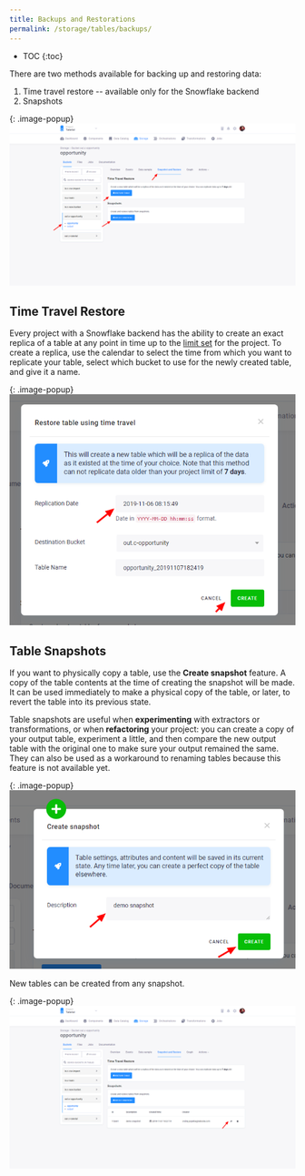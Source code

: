 ```yaml
---
title: Backups and Restorations
permalink: /storage/tables/backups/
---
```


* TOC
{:toc}

There are two methods available for backing up and restoring data: 

1. Time travel restore -- available only for the Snowflake backend
2. Snapshots

{: .image-popup}
![Screenshot - Storage Backups](/storage/tables/snap-restore.png)

## Time Travel Restore
Every project with a Snowflake backend has the ability to create an exact replica of a table
at any point in time up to the [limit set](/management/project/) for the project.
To create a replica, use the calendar to select the time from which you want to replicate your table,
select which bucket to use for the newly created table, and give it a name.

{: .image-popup}
![Screenshot - Time Travel Restore](/storage/tables/time-travel-restore.png)


## Table Snapshots
If you want to physically copy a table, use the **Create snapshot** feature. A copy of the table
contents at the time of creating the snapshot will be made. It can be used immediately to make
a physical copy of the table, or later, to revert the table into its previous state.

Table snapshots are useful when **experimenting** with extractors or transformations, or
when **refactoring** your project: you can create a copy of your output table, experiment a
little, and then compare the new output table with the original one to make sure your output
remained the same. They can also be used as a workaround to renaming tables because this
feature is not available yet.

{: .image-popup}
![Screenshot - Create Snapshot](/storage/tables/snapshot-create.png)

New tables can be created from any snapshot.

{: .image-popup}
![Screenshot - Storage Snapshots List](/storage/tables/snapshot-restore.png)
